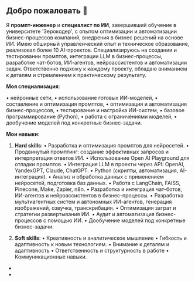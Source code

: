 ## Добро пожаловать 👋

Я **промпт-инженер** и **специалист по ИИ**, завершивший обучение в университете 'Зерокодер', с опытом оптимизации и автоматизации бизнес-процессов компаний, внедрения в бизнес решений на основе ИИ. Имею обширный управленческий опыт и техническое образование, реализовал более 10 AI-проектов. Специализируюсь на создании и тестировании промптов, интеграции LLM в бизнес-процессы, разработке чат-ботов, ИИ-агентов, нейроассистентов и автоматизации задач. Ответственно подхожу к каждому проекту, обладаю вниманием к деталям и стремлением к практическому результату.

**Моя специализация**:

•	нейронные сети,
•	использование готовых ИИ-моделей,
•	составление и оптимизация промптов,
•	оптимизация и автоматизация бизнес-процессов,
•	тестирование и настройка ИИ-систем,
•	базовое программирование (Python),
•	работа с ограничениями моделей,
•	дообучение моделей под конкретные бизнес-задачи.

**Мои навыки**:

1. **Hard skills**:
•	Разработка и оптимизация промптов для нейросетей.
•	Продвинутый промптинг: создание эффективных запросов и интерпретация ответов ИИ.
•	Использование Open AI Playground для отладки промптов.
•	Интеграция LLM в проекты через API: OpenAI, YandexGPT, Claude, ChatGPT.
•	Python (скрипты, автоматизация, AI-интеграция).
•	Анализ и обработка данных с применением нейросетей, подготовка баз данных.
•	Работа с LangChain, FAISS, Pinecone, Make, Zapier, n8n.
•	Разработка и интеграция чат-ботов, ИИ-агентов и нейроассистентов в бизнес-процессы.
•	Разработка мультиагентных систем и автономных ИИ-агентов, генерация изображений, озвучка, транскрибация.
•	Оптимизация затрат и стратегии развертывания ИИ.
•	Аудит и автоматизация бизнес-процессов с помощью ИИ.
•	Дообучение моделей под конкретные бизнес-задачи.

2. **Soft skills**:
•	Креативность и аналитическое мышление
•	Гибкость и адаптивность к новым технологиям.
•	Внимание к деталям и адаптивность
•	Ответственность и структурность в работе
•	Коммуникационные навыки.

- 
- 


    
    
    
    
    
    
    
    
    
    

